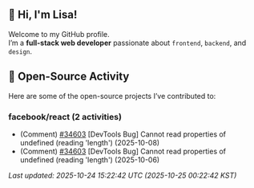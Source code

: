 ## 👋 Hi, I'm Lisa!

Welcome to my GitHub profile.  
I’m a **full-stack web developer** passionate about `frontend`, `backend`, and `design`.

## 📢 Open-Source Activity
Here are some of the open-source projects I’ve contributed to:

<!--ACTIVITY_START-->

### facebook/react (2 activities)
- (Comment) [#34603](https://github.com/facebook/react/issues/34603) [DevTools Bug] Cannot read properties of undefined (reading 'length') (2025-10-08)
- (Comment) [#34603](https://github.com/facebook/react/issues/34603) [DevTools Bug] Cannot read properties of undefined (reading 'length') (2025-10-06)

_Last updated: 2025-10-24 15:22:42 UTC (2025-10-25 00:22:42 KST)_
<!--ACTIVITY_END-->


<!--
**hsyeun/hsyeun** is a ✨ _special_ ✨ repository because its `README.md` (this file) appears on your GitHub profile.

Here are some ideas to get you started:

- 🔭 I’m currently working on ...
- 🌱 I’m currently learning ...
- 👯 I’m looking to collaborate on ...
- 🤔 I’m looking for help with ...
- 💬 Ask me about ...
- 📫 How to reach me: ...
- 😄 Pronouns: ...
- ⚡ Fun fact: ...
-->
